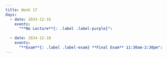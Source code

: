 ```yaml
---
title: Week 17
days:
  - date: 2024-12-16
    events:
      "**No Lecture**{: .label .label-purple}":
      
  - date: 2024-12-18
    events:
      "**Exam**{: .label .label-exam} **Final Exam** 11:30am-2:30pm":
---
```

